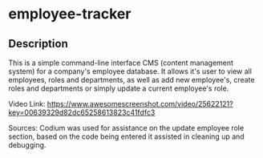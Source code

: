 # employee-tracker

## Description

This is a simple command-line interface CMS (content management system) for a company's employee database. It allows it's user to view all employees, roles and departments, as well as add new employee's, create roles and departments or simply update a current employee's role. 

Video Link: https://www.awesomescreenshot.com/video/25622121?key=00639329d82dc65258613823c41fdfc3

Sources: Codium was used for assistance on the update employee role section, based on the code being entered it assisted in cleaning up and debugging.
